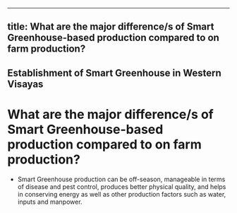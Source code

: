 --- 
 title: What are the major difference/s of Smart Greenhouse-based production compared to on farm production?
 ---

## Establishment of Smart Greenhouse in Western Visayas

# What are the major difference/s of Smart Greenhouse-based production compared to on farm production?


 - Smart Greenhouse production can be off-season, manageable in terms of disease and pest control, produces better physical quality, and helps in conserving energy as well as other production factors such as water, inputs and manpower.
